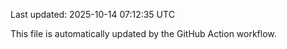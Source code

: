 Last updated: 2025-10-14 07:12:35 UTC

This file is automatically updated by the GitHub Action workflow.

